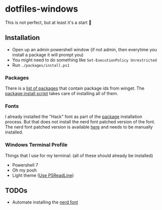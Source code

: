 # dotfiles-windows

This is not perfect, but at least it's a start 🤷

## Installation

- Open up an admin powershell window (if not admin, then everytime you install a package it will prompt you)
- You might need to do something like `Set-ExecutionPolicy Unrestricted`
- Run `./packages/install.ps1`

### Packages

There is a [list of packages](./packages/list.json) that contain package ids from winget. The [package install script](./packages/install.ps1) takes care of installing all of them.

### Fonts

I already installed the "Hack" font as part of the [package](#packages) installation process. But that does not install the nerd font patched version of the font. The nerd font patched version is available [here](https://github.com/ryanoasis/nerd-fonts/blob/master/patched-fonts/Hack/Regular/complete/Hack%20Regular%20Nerd%20Font%20Complete.ttf) and needs to be manually installed.

### Windows Terminal Profile

Things that I use for my terminal: (all of these should already be installed)

- Powershell 7
- Oh my posh
- Light theme ([Use PSReadLine](https://learn.microsoft.com/en-us/powershell/module/psreadline/set-psreadlineoption?view=powershell-7.2#-colors))

## TODOs

- Automate installing the [nerd font](#fonts)

